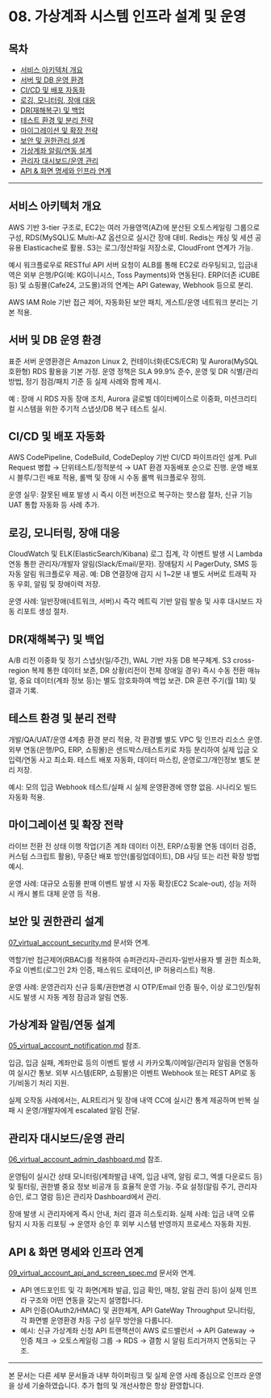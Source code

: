 # 08. 가상계좌 시스템 인프라 설계 및 운영

## 목차
- [서비스 아키텍처 개요](#서비스-아키텍처-개요)
- [서버 및 DB 운영 환경](#서버-및-db-운영-환경)
- [CI/CD 및 배포 자동화](#cicd-및-배포-자동화)
- [로깅, 모니터링, 장애 대응](#로깅-모니터링-장애-대응)
- [DR(재해복구) 및 백업](#dr재해복구-및-백업)
- [테스트 환경 및 분리 전략](#테스트-환경-및-분리-전략)
- [마이그레이션 및 확장 전략](#마이그레이션-및-확장-전략)
- [보안 및 권한관리 설계](#보안-및-권한관리-설계)
- [가상계좌 알림/연동 설계](#가상계좌-알림연동-설계)
- [관리자 대시보드/운영 관리](#관리자-대시보드운영-관리)
- [API & 화면 명세와 인프라 연계](#api--화면-명세와-인프라-연계)

---

## 서비스 아키텍처 개요
AWS 기반 3-tier 구조로, EC2는 여러 가용영역(AZ)에 분산된 오토스케일링 그룹으로 구성, RDS(MySQL)도 Multi-AZ 옵션으로 실시간 장애 대비. Redis는 캐싱 및 세션 공유용 Elasticache로 활용. S3는 로그/정산파일 저장소로, CloudFront 연계가 가능.

예시 워크플로우로 RESTful API 서버 요청이 ALB를 통해 EC2로 라우팅되고, 입금내역은 외부 은행/PG(예: KG이니시스, Toss Payments)와 연동된다. ERP(더존 iCUBE 등) 및 쇼핑몰(Cafe24, 고도몰)과의 연계는 API Gateway, Webhook 등으로 분리.

AWS IAM Role 기반 접근 제어, 자동화된 보안 패치, 게스트/운영 네트워크 분리는 기본 적용.

## 서버 및 DB 운영 환경
표준 서버 운영환경은 Amazon Linux 2, 컨테이너화(ECS/ECR) 및 Aurora(MySQL 호환형) RDS 활용을 기본 가정. 운영 정책은 SLA 99.9% 준수, 운영 및 DR 식별/관리 방법, 정기 점검/패치 기준 등 실제 사례와 함께 제시.

예 : 장애 시 RDS 자동 장애 조치, Aurora 글로벌 데이터베이스로 이중화, 미션크리티컬 시스템을 위한 주기적 스냅샷/DB 복구 테스트 실시.

## CI/CD 및 배포 자동화
AWS CodePipeline, CodeBuild, CodeDeploy 기반 CI/CD 파이프라인 설계. Pull Request 병합 → 단위테스트/정적분석 → UAT 환경 자동배포 순으로 진행. 운영 배포 시 블루/그린 배포 적용, 롤백 및 장애 시 수동 롤백 워크플로우 정의.

운영 실무: 잘못된 배포 발생 시 즉시 이전 버전으로 복구하는 핫스왑 절차, 신규 기능 UAT 통합 자동화 등 사례 추가.

## 로깅, 모니터링, 장애 대응
CloudWatch 및 ELK(ElasticSearch/Kibana) 로그 집계, 각 이벤트 발생 시 Lambda 연동 통한 관리자/개발자 알림(Slack/Email/문자). 장애탐지 시 PagerDuty, SMS 등 자동 알림 워크플로우 제공. 예: DB 연결장애 감지 시 1~2분 내 별도 서버로 트래픽 자동 우회, 알림 및 장애이력 저장.

운영 사례: 일반장애(네트워크, 서버)시 즉각 메트릭 기반 알림 발송 및 사후 대시보드 자동 리포트 생성 절차.

## DR(재해복구) 및 백업
A/B 리전 이중화 및 정기 스냅샷(일/주간), WAL 기반 자동 DB 복구체계. S3 cross-region 복제 통한 데이터 보존, DR 상황(리전이 전체 장애일 경우) 즉시 수동 전환 매뉴얼, 중요 데이터(계좌 정보 등)는 별도 암호화하여 백업 보관. DR 훈련 주기(월 1회) 및 결과 기록.

## 테스트 환경 및 분리 전략
개발/QA/UAT/운영 4계층 환경 분리 적용, 각 환경별 별도 VPC 및 인프라 리소스 운영. 외부 연동(은행/PG, ERP, 쇼핑몰)은 샌드박스/테스트키로 차등 분리하여 실제 입금 오입력/연동 사고 최소화. 테스트 배포 자동화, 데이터 마스킹, 운영로그/개인정보 별도 분리 저장.

예시: 모의 입금 Webhook 테스트/실패 시 실제 운영환경에 영향 없음. 시나리오 빌드 자동화 적용.

## 마이그레이션 및 확장 전략
라이브 전환 전 상태 이행 작업(기존 계좌 데이터 이전, ERP/쇼핑몰 연동 데이터 검증, 커스텀 스크립트 활용), 무중단 배포 방안(롤링업데이트), DB 샤딩 또는 리전 확장 방법 예시.

운영 사례: 대규모 쇼핑몰 판매 이벤트 발생 시 자동 확장(EC2 Scale-out), 성능 저하 시 캐시 볼트 대체 운영 등 적용.

## 보안 및 권한관리 설계
[07_virtual_account_security.md](07_virtual_account_security.md) 문서와 연계.

역할기반 접근제어(RBAC)를 적용하여 슈퍼관리자-관리자-일반사용자 별 권한 최소화, 주요 이벤트(로그인 2차 인증, 패스워드 로테이션, IP 허용리스트) 적용.

운영 사례: 운영관리자 신규 등록/권한변경 시 OTP/Email 인증 필수, 이상 로그인/탈취 시도 발생 시 자동 계정 잠금과 알림 연동.

## 가상계좌 알림/연동 설계
[05_virtual_account_notification.md](05_virtual_account_notification.md) 참조.

입금, 입금 실패, 계좌만료 등의 이벤트 발생 시 카카오톡/이메일/관리자 알림을 연동하여 실시간 통보. 외부 시스템(ERP, 쇼핑몰)은 이벤트 Webhook 또는 REST API로 동기/비동기 처리 지원.

실제 오작동 사례에서는, ALR트리거 및 장애 내역 CC에 실시간 통계 제공하며 반복 실패 시 운영/개발자에게 escalated 알림 전달.

## 관리자 대시보드/운영 관리
[06_virtual_account_admin_dashboard.md](06_virtual_account_admin_dashboard.md) 참조.

운영팀이 실시간 상태 모니터링(계좌발급 내역, 입금 내역, 알림 로그, 엑셀 다운로드 등) 및 필터링, 권한별 중요 정보 비공개 등 효율적 운영 가능. 주요 설정(알림 주기, 관리자 승인, 로그 열람 등)은 관리자 Dashboard에서 관리.

장애 발생 시 관리자에게 즉시 안내, 처리 결과 히스토리화. 실제 사례: 입금 내역 오류 탐지 시 자동 리포팅 → 운영자 승인 후 외부 시스템 반영까지 프로세스 자동화 지원.

## API & 화면 명세와 인프라 연계
[09_virtual_account_api_and_screen_spec.md](09_virtual_account_api_and_screen_spec.md) 문서와 연계.

- API 엔드포인트 및 각 화면(계좌 발급, 입금 확인, 매칭, 알림 관리 등)이 실제 인프라 구조와 어떤 연동을 갖는지 설명합니다.
- API 인증(OAuth2/HMAC) 및 권한체계, API GateWay Throughput 모니터링, 각 화면별 운영환경 차등 구성 실무 방안을 다룹니다.
- 예시: 신규 가상계좌 신청 API 트랜잭션이 AWS 로드밸런서 → API Gateway → 인증 체크 → 오토스케일링 그룹 → RDS → 결함 시 알림 트리거까지 연동되는 구조.

---


본 문서는 다른 세부 문서들과 내부 하이퍼링크 및 실제 운영 사례 중심으로 인프라 운영을 상세 기술하였습니다. 추가 협의 및 개선사항은 항상 환영합니다.